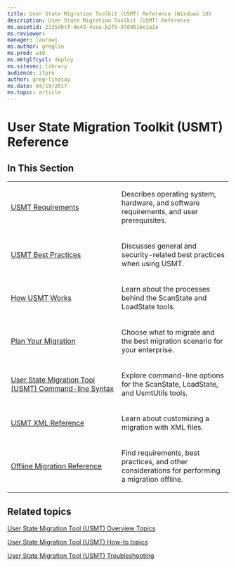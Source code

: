 ```yaml
---
title: User State Migration Toolkit (USMT) Reference (Windows 10)
description: User State Migration Toolkit (USMT) Reference
ms.assetid: 2135dbcf-de49-4cea-b2fb-97dd016e1a1a
ms.reviewer: 
manager: laurawi
ms.author: greglin
ms.prod: w10
ms.mktglfcycl: deploy
ms.sitesec: library
audience: itproauthor: greg-lindsay
ms.date: 04/19/2017
ms.topic: article
---
```


# User State Migration Toolkit (USMT) Reference


## In This Section


<table>
<colgroup>
<col width="50%" />
<col width="50%" />
</colgroup>
<tbody>
<tr class="odd">
<td align="left"><p><a href="usmt-requirements.md" data-raw-source="[USMT Requirements](usmt-requirements.md)">USMT Requirements</a></p></td>
<td align="left"><p>Describes operating system, hardware, and software requirements, and user prerequisites.</p></td>
</tr>
<tr class="even">
<td align="left"><p><a href="usmt-best-practices.md" data-raw-source="[USMT Best Practices](usmt-best-practices.md)">USMT Best Practices</a></p></td>
<td align="left"><p>Discusses general and security-related best practices when using USMT.</p></td>
</tr>
<tr class="odd">
<td align="left"><p><a href="usmt-how-it-works.md" data-raw-source="[How USMT Works](usmt-how-it-works.md)">How USMT Works</a></p></td>
<td align="left"><p>Learn about the processes behind the ScanState and LoadState tools.</p></td>
</tr>
<tr class="even">
<td align="left"><p><a href="usmt-plan-your-migration.md" data-raw-source="[Plan Your Migration](usmt-plan-your-migration.md)">Plan Your Migration</a></p></td>
<td align="left"><p>Choose what to migrate and the best migration scenario for your enterprise.</p></td>
</tr>
<tr class="odd">
<td align="left"><p><a href="usmt-command-line-syntax.md" data-raw-source="[User State Migration Tool (USMT) Command-line Syntax](usmt-command-line-syntax.md)">User State Migration Tool (USMT) Command-line Syntax</a></p></td>
<td align="left"><p>Explore command-line options for the ScanState, LoadState, and UsmtUtils tools.</p></td>
</tr>
<tr class="even">
<td align="left"><p><a href="usmt-xml-reference.md" data-raw-source="[USMT XML Reference](usmt-xml-reference.md)">USMT XML Reference</a></p></td>
<td align="left"><p>Learn about customizing a migration with XML files.</p></td>
</tr>
<tr class="odd">
<td align="left"><p><a href="offline-migration-reference.md" data-raw-source="[Offline Migration Reference](offline-migration-reference.md)">Offline Migration Reference</a></p></td>
<td align="left"><p>Find requirements, best practices, and other considerations for performing a migration offline.</p></td>
</tr>
</tbody>
</table>

 

## Related topics


[User State Migration Tool (USMT) Overview Topics](usmt-topics.md)

[User State Migration Tool (USMT) How-to topics](usmt-how-to.md)

[User State Migration Tool (USMT) Troubleshooting](usmt-troubleshooting.md)

 

 





